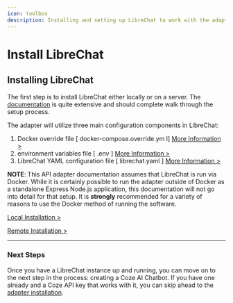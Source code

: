 ```yaml
---
icon: toolbox
description: Installing and setting up LibreChat to work with the adapter.
---
```


# Install LibreChat

## Installing LibreChat

The first step is to install LibreChat either locally or on a server. The [documentation](https://www.librechat.ai/docs) is quite extensive and should complete walk through the setup process.

The adapter will utilize three main configuration components in LibreChat:

1. Docker override file \[ docker-compose.override.ym l]  [More Information >](https://www.librechat.ai/docs/configuration/docker\_override)
2. environment variables file \[ .env ]   [More Information >](https://www.librechat.ai/docs/configuration/dotenv)
3. LibreChat YAML configuration file \[ librechat.yaml ]  [More Information >](https://www.librechat.ai/docs/configuration/librechat\_yaml)

**NOTE**: This API adapter documentation assumes that LibreChat is  run via Docker. While it is certainly possible to run the adapter outside of Docker as a standalone Express Node.js application, this documentation will not go into detail for that setup. It is **strongly** recommended for a variety of reasons to use the Docker method of running the software.

[Local Installation >](https://www.librechat.ai/docs/quick\_start/local\_setup)

[Remote Installation >](https://www.librechat.ai/docs/remote)

***

### Next Steps

Once you have a LibreChat instance up and running, you can move on to the next step in the process: creating a Coze AI Chatbot. If you have one already and a Coze API key that works with it, you can skip ahead to the [adapter installation](install-api-adapter.md).
